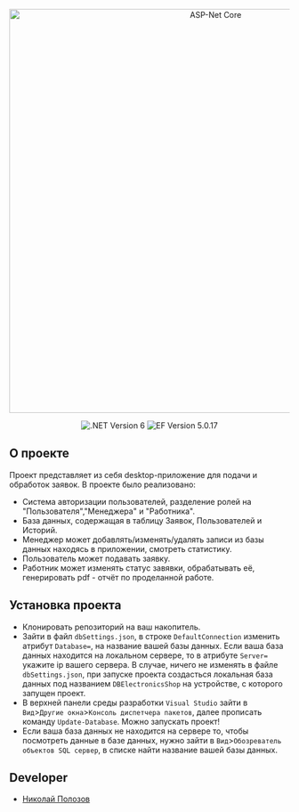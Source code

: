<p align="center">
      <img src="https://i.ibb.co/pRDgdhZ/img.png" alt="ASP-Net Core" width="726">
</p>

<p align="center">
   <img src="https://img.shields.io/badge/.NETCore-3.1-brightgreen" alt=".NET Version 6">
   <img src="https://img.shields.io/badge/EF%20Version-5.0.17-blue" alt="EF Version 5.0.17">
</p>

## О проекте

Проект представляет из себя desktop-приложение для подачи и обработок заявок. В проекте было реализовано:
- Система авторизации пользователей, разделение ролей на "Пользователя","Менеджера" и "Работника".
- База данных, содержащая в таблицу Заявок, Пользователей и Историй.
- Менеджер может добавлять/изменять/удалять записи из базы данных находясь в приложении, смотреть статистику.
- Пользователь может подавать заявку.
- Работник может изменять статус завявки, обрабатывать её, генерировать pdf - отчёт по проделанной работе.

## Установка проекта

- Клонировать репозиторий на ваш накопитель.
- Зайти в файл `dbSettings.json`, в строке `DefaultConnection` изменить атрибут `Database=`, на название вашей базы данных. Если ваша база данных находится на локальном сервере, то в атрибуте `Server=` укажите ip вашего сервера. В случае, ничего не изменять в файле `dbSettings.json`, при запуске проекта создасться локальная база данных под названием `DBElectronicsShop` на устройстве, с которого запущен проект.
- В верхней панели среды разработки `Visual Studio` зайти в `Вид`>`Другие окна`>`Консоль диспетчера пакетов`, далее прописать команду `Update-Database`. Можно запускать проект!
- Если ваша база данных не находится на сервере то, чтобы посмотреть данные в базе данных, нужно зайти в `Вид`>`Обозреватель объектов SQL сервер`, в списке найти название вашей базы данных.

## Developer

- [Николай Полозов](https://github.com/Derto8)
